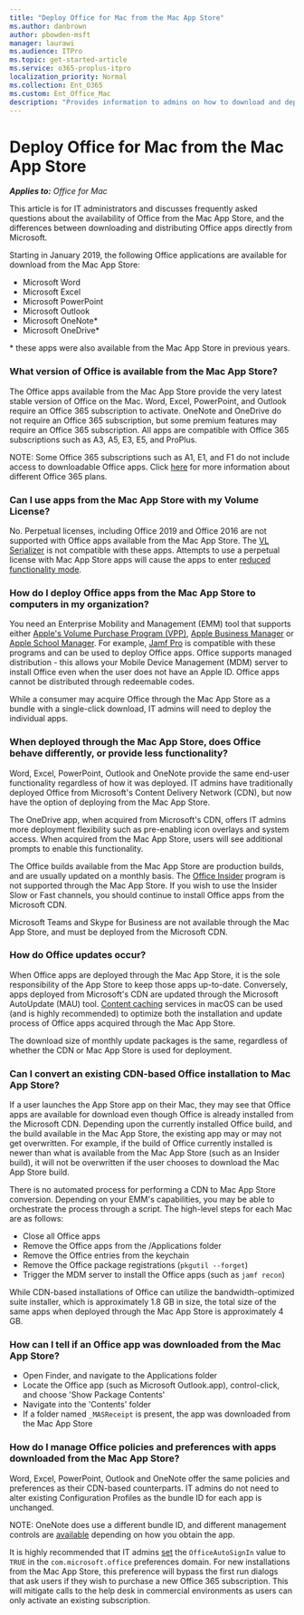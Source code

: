 ```yaml
---
title: "Deploy Office for Mac from the Mac App Store"
ms.author: danbrown
author: pbowden-msft
manager: laurawi
ms.audience: ITPro
ms.topic: get-started-article
ms.service: o365-proplus-itpro
localization_priority: Normal
ms.collection: Ent_O365
ms.custom: Ent_Office_Mac
description: "Provides information to admins on how to download and deploy Office for Mac from the Mac App Store"
---
```


# Deploy Office for Mac from the Mac App Store

***Applies to:*** *Office for Mac*

This article is for IT administrators and discusses frequently asked questions about the availability of Office from the Mac App Store, and the differences between downloading and distributing Office apps directly from Microsoft.

Starting in January 2019, the following Office applications are available for download from the Mac App Store:
- Microsoft Word
- Microsoft Excel
- Microsoft PowerPoint
- Microsoft Outlook
- Microsoft OneNote*
- Microsoft OneDrive*

\* these apps were also available from the Mac App Store in previous years.

### What version of Office is available from the Mac App Store?
The Office apps available from the Mac App Store provide the very latest stable version of Office on the Mac. Word, Excel, PowerPoint, and Outlook require an Office 365 subscription to activate. OneNote and OneDrive do not require an Office 365 subscription, but some premium features may require an Office 365 subscription. All apps are compatible with Office 365 subscriptions such as A3, A5, E3, E5, and ProPlus.

NOTE: Some Office 365 subscriptions such as A1, E1, and F1 do not include access to downloadable Office apps. Click [here](https://products.office.com/en-us/business/compare-more-office-365-for-business-plans) for more information about different Office 365 plans.

### Can I use apps from the Mac App Store with my Volume License?
No. Perpetual licenses, including Office 2019 and Office 2016 are not supported with Office apps available from the Mac App Store. The [VL Serializer](volume-license-serializer.md) is not compatible with these apps. Attempts to use a perpetual license with Mac App Store apps will cause the apps to enter [reduced functionality mode](https://go.microsoft.com/fwlink/?linkid=2060681).

### How do I deploy Office apps from the Mac App Store to computers in my organization?
You need an Enterprise Mobility and Management (EMM) tool that supports either [Apple's Volume Purchase Program (VPP)](https://volume.itunes.apple.com/), [Apple Business Manager](https://www.apple.com/business/it/) or [Apple School Manager](https://www.apple.com/education/it/). For example, [Jamf Pro](https://www.jamf.com/) is compatible with these programs and can be used to deploy Office apps. Office supports managed distribution - this allows your Mobile Device Management (MDM) server to install Office even when the user does not have an Apple ID. Office apps cannot be distributed through redeemable codes.

While a consumer may acquire Office through the Mac App Store as a bundle with a single-click download, IT admins will need to deploy the individual apps.

### When deployed through the Mac App Store, does Office behave differently, or provide less functionality?
Word, Excel, PowerPoint, Outlook and OneNote provide the same end-user functionality regardless of how it was deployed. IT admins have traditionally deployed Office from Microsoft's Content Delivery Network (CDN), but now have the option of deploying from the Mac App Store. 

The OneDrive app, when acquired from Microsoft's CDN, offers IT admins more deployment flexibility such as pre-enabling icon overlays and system access. When acquired from the Mac App Store, users will see additional prompts to enable this functionality.

The Office builds available from the Mac App Store are production builds, and are usually updated on a monthly basis. The [Office Insider](https://insider.office.com/) program is not supported through the Mac App Store. If you wish to use the Insider Slow or Fast channels, you should continue to install Office apps from the Microsoft CDN.

Microsoft Teams and Skype for Business are not available through the Mac App Store, and must be deployed from the Microsoft CDN.

### How do Office updates occur?
When Office apps are deployed through the Mac App Store, it is the sole responsibility of the App Store to keep those apps up-to-date. Conversely, apps deployed from Microsoft's CDN are updated through the Microsoft AutoUpdate (MAU) tool. [Content caching](https://support.apple.com/guide/mac-help/about-content-caching-on-mac-mchl9388ba1b/mac) services in macOS can be used (and is highly recommended) to optimize both the installation and update process of Office apps acquired through the Mac App Store.

The download size of monthly update packages is the same, regardless of whether the CDN or Mac App Store is used for deployment.

### Can I convert an existing CDN-based Office installation to Mac App Store?
If a user launches the App Store app on their Mac, they may see that Office apps are available for download even though Office is already installed from the Microsoft CDN. Depending upon the currently installed Office build, and the build available in the Mac App Store, the existing app may or may not get overwritten. For example, if the build of Office currently installed is newer than what is available from the Mac App Store (such as an Insider build), it will not be overwritten if the user chooses to download the Mac App Store build.

There is no automated process for performing a CDN to Mac App Store conversion. Depending on your EMM's capabilities, you may be able to orchestrate the process through a script. The high-level steps for each Mac are as follows:
- Close all Office apps
- Remove the Office apps from the /Applications folder
- Remove the Office entries from the keychain
- Remove the Office package registrations (`pkgutil --forget`)
- Trigger the MDM server to install the Office apps (such as `jamf recon`)

While CDN-based installations of Office can utilize the bandwidth-optimized suite installer, which is approximately 1.8 GB in size, the total size of the same apps when deployed through the Mac App Store is approximately 4 GB.

### How can I tell if an Office app was downloaded from the Mac App Store?
- Open Finder, and navigate to the Applications folder
- Locate the Office app (such as Microsoft Outlook.app), control-click, and choose 'Show Package Contents'
- Navigate into the 'Contents' folder
- If a folder named `_MASReceipt` is present, the app was downloaded from the Mac App Store

### How do I manage Office policies and preferences with apps downloaded from the Mac App Store?
Word, Excel, PowerPoint, Outlook and OneNote offer the same policies and preferences as their CDN-based counterparts. IT admins do not need to alter existing Configuration Profiles as the bundle ID for each app is unchanged.

NOTE: OneNote does use a different bundle ID, and different management controls are [available](https://docs.microsoft.com/en-us/onedrive/deploy-and-configure-on-macos) depending on how you obtain the app.

It is highly recommended that IT admins [set](preferences-outlook.md) the `OfficeAutoSignIn` value to `TRUE` in the `com.microsoft.office` preferences domain. For new installations from the Mac App Store, this preference will bypass the first run dialogs that ask users if they wish to purchase a new Office 365 subscription. This will mitigate calls to the help desk in commercial environments as users can only activate an existing subscription.
